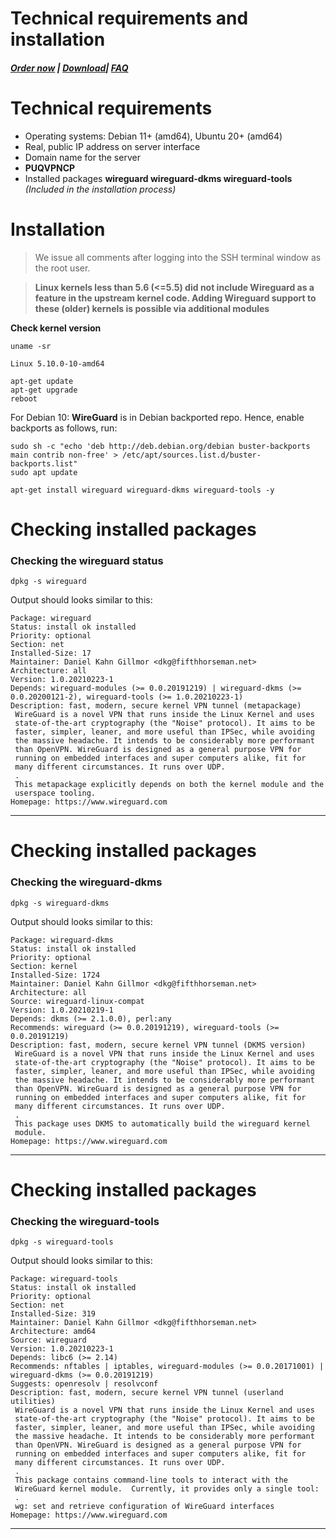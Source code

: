 # Technical requirements and installation

##### [Order now](https://puqcloud.com/index.php?rp=/store/puqvpn) | [Download](https://download.puqcloud.com/cp/puqvpncp/)| [FAQ](https://faq.puqcloud.com)

# Technical requirements

- Operating systems: Debian 11+ (amd64), Ubuntu 20+ (amd64)
- Real, public IP address on server interface
- Domain name for the server
- **PUQVPNCP**
- Installed packages **wireguard wireguard-dkms wireguard-tools** *(Included in the installation process)*

# **Installation**

>We issue all comments after logging into the SSH terminal window as the root user.

>**Linux kernels less than 5.6 (&lt;=5.5) did not include Wireguard as a feature in the upstream kernel code. Adding Wireguard support to these (older) kernels is possible via additional modules**

**Check kernel version**

```shell
uname -sr

Linux 5.10.0-10-amd64
```

```shell
apt-get update
apt-get upgrade
reboot
```

For Debian 10: **WireGuard** is in Debian backported repo. Hence, enable backports as follows, run:

```shell
sudo sh -c "echo 'deb http://deb.debian.org/debian buster-backports main contrib non-free' > /etc/apt/sources.list.d/buster-backports.list"
sudo apt update
```

```shell
apt-get install wireguard wireguard-dkms wireguard-tools -y
```

# Checking installed packages

### Checking the **wireguard** status

```shell
dpkg -s wireguard
```

Output should looks similar to this:

```shell
Package: wireguard
Status: install ok installed
Priority: optional
Section: net
Installed-Size: 17
Maintainer: Daniel Kahn Gillmor <dkg@fifthhorseman.net>
Architecture: all
Version: 1.0.20210223-1
Depends: wireguard-modules (>= 0.0.20191219) | wireguard-dkms (>= 0.0.20200121-2), wireguard-tools (>= 1.0.20210223-1)
Description: fast, modern, secure kernel VPN tunnel (metapackage)
 WireGuard is a novel VPN that runs inside the Linux Kernel and uses
 state-of-the-art cryptography (the "Noise" protocol). It aims to be
 faster, simpler, leaner, and more useful than IPSec, while avoiding
 the massive headache. It intends to be considerably more performant
 than OpenVPN. WireGuard is designed as a general purpose VPN for
 running on embedded interfaces and super computers alike, fit for
 many different circumstances. It runs over UDP.
 .
 This metapackage explicitly depends on both the kernel module and the
 userspace tooling.
Homepage: https://www.wireguard.com
```

- - - - - -

# Checking installed packages

### Checking the **wireguard-dkms**

```shell
dpkg -s wireguard-dkms
```

Output should looks similar to this:

```shell
Package: wireguard-dkms
Status: install ok installed
Priority: optional
Section: kernel
Installed-Size: 1724
Maintainer: Daniel Kahn Gillmor <dkg@fifthhorseman.net>
Architecture: all
Source: wireguard-linux-compat
Version: 1.0.20210219-1
Depends: dkms (>= 2.1.0.0), perl:any
Recommends: wireguard (>= 0.0.20191219), wireguard-tools (>= 0.0.20191219)
Description: fast, modern, secure kernel VPN tunnel (DKMS version)
 WireGuard is a novel VPN that runs inside the Linux Kernel and uses
 state-of-the-art cryptography (the "Noise" protocol). It aims to be
 faster, simpler, leaner, and more useful than IPSec, while avoiding
 the massive headache. It intends to be considerably more performant
 than OpenVPN. WireGuard is designed as a general purpose VPN for
 running on embedded interfaces and super computers alike, fit for
 many different circumstances. It runs over UDP.
 .
 This package uses DKMS to automatically build the wireguard kernel
 module.
Homepage: https://www.wireguard.com
```

- - - - - -

# Checking installed packages

### Checking the **wireguard-tools**

```shell
dpkg -s wireguard-tools
```

Output should looks similar to this:

```shell
Package: wireguard-tools
Status: install ok installed
Priority: optional
Section: net
Installed-Size: 319
Maintainer: Daniel Kahn Gillmor <dkg@fifthhorseman.net>
Architecture: amd64
Source: wireguard
Version: 1.0.20210223-1
Depends: libc6 (>= 2.14)
Recommends: nftables | iptables, wireguard-modules (>= 0.0.20171001) | wireguard-dkms (>= 0.0.20191219)
Suggests: openresolv | resolvconf
Description: fast, modern, secure kernel VPN tunnel (userland utilities)
 WireGuard is a novel VPN that runs inside the Linux Kernel and uses
 state-of-the-art cryptography (the "Noise" protocol). It aims to be
 faster, simpler, leaner, and more useful than IPSec, while avoiding
 the massive headache. It intends to be considerably more performant
 than OpenVPN. WireGuard is designed as a general purpose VPN for
 running on embedded interfaces and super computers alike, fit for
 many different circumstances. It runs over UDP.
 .
 This package contains command-line tools to interact with the
 WireGuard kernel module.  Currently, it provides only a single tool:
 .
 wg: set and retrieve configuration of WireGuard interfaces
Homepage: https://www.wireguard.com
```

- - - - - -
